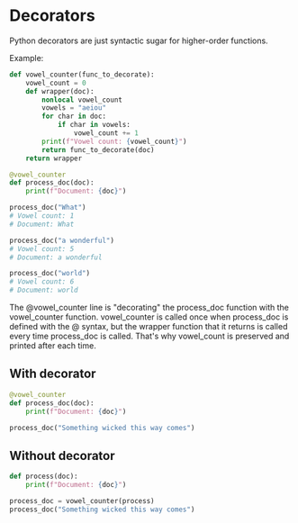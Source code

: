 # Decorators

Python decorators are just syntactic sugar for higher-order functions.

Example:

```py
def vowel_counter(func_to_decorate):
    vowel_count = 0
    def wrapper(doc):
        nonlocal vowel_count
        vowels = "aeiou"
        for char in doc:
            if char in vowels:
                vowel_count += 1
        print(f"Vowel count: {vowel_count}")
        return func_to_decorate(doc)
    return wrapper

@vowel_counter
def process_doc(doc):
    print(f"Document: {doc}")

process_doc("What")
# Vowel count: 1
# Document: What

process_doc("a wonderful")
# Vowel count: 5
# Document: a wonderful

process_doc("world")
# Vowel count: 6
# Document: world
```

The @vowel_counter line is "decorating" the process_doc function with the vowel_counter function. vowel_counter is called once when process_doc is defined with the @ syntax, but the wrapper function that it returns is called every time process_doc is called. That's why vowel_count is preserved and printed after each time.

## With decorator

```py
@vowel_counter
def process_doc(doc):
    print(f"Document: {doc}")

process_doc("Something wicked this way comes")
```

## Without decorator

```py
def process(doc):
    print(f"Document: {doc}")

process_doc = vowel_counter(process)
process_doc("Something wicked this way comes")
```
